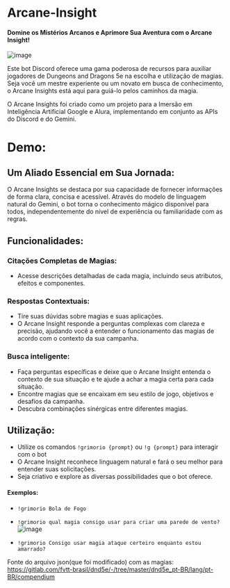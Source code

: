 # Arcane-Insight
#### Domine os Mistérios Arcanos e Aprimore Sua Aventura com o Arcane Insight!
![image](https://github.com/Oracle-of-Delfos/Arcane-Insight/assets/63806038/a2cdf4ab-4e38-4dff-8c5e-4c7899e16813)

Este bot Discord oferece uma gama poderosa de recursos para auxiliar jogadores de Dungeons and Dragons 5e na escolha e utilização de magias. Seja você um mestre experiente ou um novato em busca de conhecimento, o Arcane Insights está aqui para guiá-lo pelos caminhos da magia.

O Arcane Insights foi criado como um projeto para a Imersão em Inteligência Artificial Google e Alura, implementando em conjunto as APIs do Discord e do Gemini.

# Demo:


## Um Aliado Essencial em Sua Jornada:

O Arcane Insights se destaca por sua capacidade de fornecer informações de forma clara, concisa e acessível. Através do modelo de linguagem natural do Gemini, o bot torna o conhecimento mágico disponível para todos, independentemente do nível de experiência ou familiaridade com as regras.

## Funcionalidades:

### Citações Completas de Magias: 
- Acesse descrições detalhadas de cada magia, incluindo seus atributos, efeitos e componentes.

### Respostas Contextuais: 
- Tire suas dúvidas sobre magias e suas aplicações.
- O Arcane Insight responde a perguntas complexas com clareza e precisão, ajudando você a entender o funcionamento das magias de acordo com o contexto da sua campanha.

### Busca inteligente: 
- Faça perguntas específicas e deixe que o Arcane Insight entenda o contexto de sua situação e te ajude a achar a magia certa para cada situação.
- Encontre magias que se encaixam em seu estilo de jogo, objetivos e desafios da campanha.
- Descubra combinações sinérgicas entre diferentes magias.
  
## Utilização:
- Utilize os comandos `!grimorio {prompt}` ou `!g {prompt}` para interagir com o bot
- O Arcane Insight reconhece linguagem natural e fará o seu melhor para entender suas solicitações.
- Seja criativo e explore as diversas possibilidades que o bot oferece.
#### Exemplos:
- `!grimorio Bola de Fogo`
- `!grimorio qual magia consigo usar para criar uma parede de vento?`
  ![image](https://github.com/Oracle-of-Delfos/Arcane-Insight/assets/63806038/9b6035fc-41d8-4e23-a002-475550e5acdc)

- `!grimorio Consigo usar magia ataque certeiro enquanto estou amarrado?`

Fonte do arquivo json(que foi modificado) com as magias: https://gitlab.com/fvtt-brasil/dnd5e/-/tree/master/dnd5e_pt-BR/lang/pt-BR/compendium
